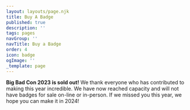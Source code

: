 ```yaml
---
layout: layouts/page.njk
title: Buy A Badge
published: true
description: ''
tags: pages
navGroup: ''
navTitle: Buy a Badge
order: 4
icon: badge
ogImage: ''
_template: page
---
```


**Big Bad Con 2023 is sold out!** We thank everyone who has contributed to making this year incredible. We have now reached capacity and will not have badges for sale on-line or in-person. If we missed you this year, we hope you can make it in 2024!

<!--Badge sales are now closed. You can still get a badge doing 8+ hours of:

[GMing in Games on Demand](https://www.bigbadcon.com/games-on-demand/){.icon-games-on-demand}

Get a badge for Big Bad Con 2023! If you are buying multiple badges for other people please submit this form more than once.

* Adult: $25 (1-day) or $75 (4-day)
* Teen (13-17): $15 (1-day) or $35 (4-day)

If you purchased a badge on BackerKit, you can redeem it [here](https://www.bigbadcon.com/badge-claim/).

Online badge sales are now closed but you can still buy at badge in person at the con. Just **show up**, go to our **vaccination screening station**, and then to the **reg desk** to pick one up:-->
